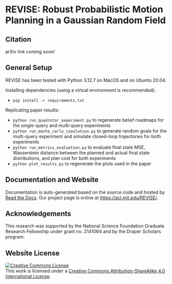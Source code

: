 # REVISE: Robust Probabilistic Motion Planning in a Gaussian Random Field

## Citation
arXiv link coming soon!

## General Setup
REVISE has been tested with Python 3.12.7 on MacOS and on Ubuntu 20.04.

Installing dependencies (using a virtual environment is recommended):
* `pip install -r requirements.txt`

Replicating paper results:
* `python run_quadrotor_experiment.py` to regenerate belief roadmaps for the single-query and multi-query experiments
* `python run_monte_carlo_simulation.py` to generate random goals for the multi-query experiment and simulate closed-loop trajectories for both experiments
* `python run_metrics_evaluation.py` to evaluate final state MSE, Wasserstein distance between the planned and actual final state distributions, and plan cost for both experiments
* `python plot_results.py` to regenerate the plots used in the paper

## Documentation and Website
Documentation is auto-generated based on the source code and hosted by <a href="https://revise.readthedocs.io/en/latest/">Read the Docs</a>. Our project page is online at <a href="https://acl.mit.edu/REVISE/">https://acl.mit.edu/REVISE/</a>.

## Acknowledgements
This research was supported by the National Science Foundation Graduate Research Fellowship under grant no. 2141064 and by the Draper Scholars program.

## Website License
<a rel="license" href="http://creativecommons.org/licenses/by-sa/4.0/"><img alt="Creative Commons License" style="border-width:0" src="https://i.creativecommons.org/l/by-sa/4.0/88x31.png" /></a><br />This work is licensed under a <a rel="license" href="http://creativecommons.org/licenses/by-sa/4.0/">Creative Commons Attribution-ShareAlike 4.0 International License</a>.
